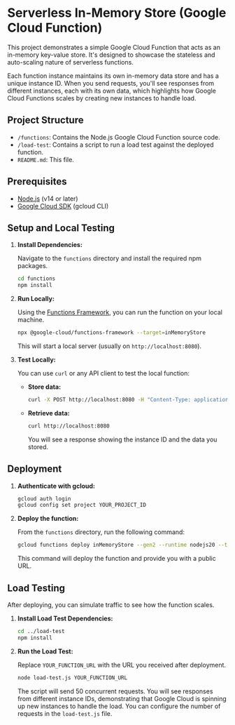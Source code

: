 
# Serverless In-Memory Store (Google Cloud Function)

This project demonstrates a simple Google Cloud Function that acts as an in-memory key-value store. It's designed to showcase the stateless and auto-scaling nature of serverless functions.

Each function instance maintains its own in-memory data store and has a unique instance ID. When you send requests, you'll see responses from different instances, each with its own data, which highlights how Google Cloud Functions scales by creating new instances to handle load.

## Project Structure

- `/functions`: Contains the Node.js Google Cloud Function source code.
- `/load-test`: Contains a script to run a load test against the deployed function.
- `README.md`: This file.

## Prerequisites

- [Node.js](https://nodejs.org/) (v14 or later)
- [Google Cloud SDK](https://cloud.google.com/sdk/docs/install) (gcloud CLI)

## Setup and Local Testing

1.  **Install Dependencies:**

    Navigate to the `functions` directory and install the required npm packages.

    ```bash
    cd functions
    npm install
    ```

2.  **Run Locally:**

    Using the [Functions Framework](https://github.com/GoogleCloudPlatform/functions-framework-nodejs), you can run the function on your local machine.

    ```bash
    npx @google-cloud/functions-framework --target=inMemoryStore
    ```

    This will start a local server (usually on `http://localhost:8080`).

3.  **Test Locally:**

    You can use `curl` or any API client to test the local function:

    - **Store data:**
      ```bash
      curl -X POST http://localhost:8080 -H "Content-Type: application/json" -d '{"key": "name", "value": "Gemini"}'
      ```

    - **Retrieve data:**
      ```bash
      curl http://localhost:8080
      ```
      You will see a response showing the instance ID and the data you stored.

## Deployment

1.  **Authenticate with gcloud:**
    ```bash
    gcloud auth login
    gcloud config set project YOUR_PROJECT_ID
    ```

2.  **Deploy the function:**

    From the `functions` directory, run the following command:

    ```bash
    gcloud functions deploy inMemoryStore --gen2 --runtime nodejs20 --trigger-http --allow-unauthenticated
    ```

    This command will deploy the function and provide you with a public URL.

## Load Testing

After deploying, you can simulate traffic to see how the function scales.

1.  **Install Load Test Dependencies:**

    ```bash
    cd ../load-test
    npm install
    ```

2.  **Run the Load Test:**

    Replace `YOUR_FUNCTION_URL` with the URL you received after deployment.

    ```bash
    node load-test.js YOUR_FUNCTION_URL
    ```

    The script will send 50 concurrent requests. You will see responses from different instance IDs, demonstrating that Google Cloud is spinning up new instances to handle the load. You can configure the number of requests in the `load-test.js` file.
